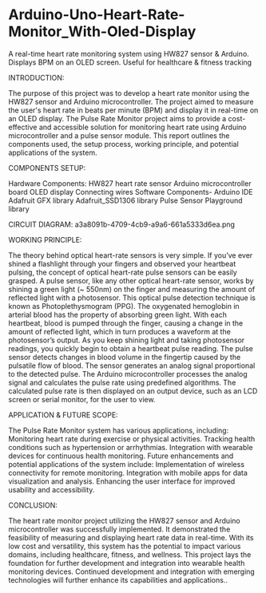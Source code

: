 # Arduino-Uno-Heart-Rate-Monitor_With-Oled-Display
A real-time heart rate monitoring system using HW827 sensor &amp; Arduino. Displays BPM on an OLED screen. Useful for healthcare &amp; fitness tracking

INTRODUCTION:


The purpose of this project was to develop a heart rate monitor using the HW827 sensor and Arduino microcontroller.
The project aimed to measure the user's heart rate in beats per minute (BPM) and display it in real-time on an OLED display.
The Pulse Rate Monitor project aims to provide a cost-effective and accessible solution for monitoring heart rate using Arduino microcontroller and a pulse sensor module.
This report outlines the components used, the setup process, working principle, and potential applications of the system.





COMPONENTS SETUP:

Hardware Components:
HW827 heart rate sensor
Arduino microcontroller board 
OLED display
Connecting wires
Software Components-
Arduino IDE 
Adafruit GFX library 
Adafruit_SSD1306 library
Pulse Sensor Playground library

CIRCUIT DIAGRAM:
a3a8091b-4709-4cb9-a9a6-661a5333d6ea.png

WORKING PRINCIPLE:


The theory behind optical heart-rate sensors is very simple. If you’ve ever shined a flashlight through your fingers and observed your heartbeat pulsing, the concept of optical heart-rate pulse sensors can be easily grasped.
A pulse sensor, like any other optical heart-rate sensor, works by shining a green light (~ 550nm) on the finger and measuring the amount of reflected light with a photosensor.
This optical pulse detection technique is known as Photoplethysmogram (PPG).
The oxygenated hemoglobin in arterial blood has the property of absorbing green light.
With each heartbeat, blood is pumped through the finger, causing a change in the amount of reflected light, which in turn produces a waveform at the photosensor’s output.
As you keep shining light and taking photosensor readings, you quickly begin to obtain a heartbeat pulse reading.
The pulse sensor detects changes in blood volume in the fingertip caused by the pulsatile flow of blood.
The sensor generates an analog signal proportional to the detected pulse.
The Arduino microcontroller processes the analog signal and calculates the pulse rate using predefined algorithms.
The calculated pulse rate is then displayed on an output device, such as an LCD screen or serial monitor, for the user to view.

 

APPLICATION & FUTURE SCOPE: 

The Pulse Rate Monitor system has various applications, including:
Monitoring heart rate during exercise or physical activities.
Tracking health conditions such as hypertension or arrhythmias.
Integration with wearable devices for continuous health monitoring.
Future enhancements and potential applications of the system include:
Implementation of wireless connectivity for remote monitoring.
Integration with mobile apps for data visualization and analysis.
Enhancing the user interface for improved usability and accessibility.



CONCLUSION:

The heart rate monitor project utilizing the HW827 sensor and Arduino microcontroller was successfully implemented.
It demonstrated the feasibility of measuring and displaying heart rate data in real-time. 
With its low cost and versatility, this system has the potential to impact various domains, including healthcare, fitness, and wellness.
This project lays the foundation for further development and integration into wearable health monitoring devices.
Continued development and integration with emerging technologies will further enhance its capabilities and applications..


